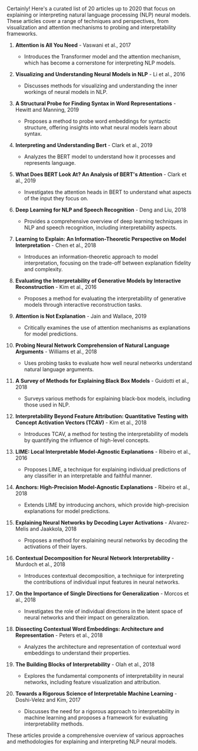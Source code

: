 Certainly! Here's a curated list of 20 articles up to 2020 that focus on explaining or interpreting natural language processing (NLP) neural models. These articles cover a range of techniques and perspectives, from visualization and attention mechanisms to probing and interpretability frameworks.

1. **Attention is All You Need** - Vaswani et al., 2017
   - Introduces the Transformer model and the attention mechanism, which has become a cornerstone for interpreting NLP models.
   
2. **Visualizing and Understanding Neural Models in NLP** - Li et al., 2016
   - Discusses methods for visualizing and understanding the inner workings of neural models in NLP.

3. **A Structural Probe for Finding Syntax in Word Representations** - Hewitt and Manning, 2019
   - Proposes a method to probe word embeddings for syntactic structure, offering insights into what neural models learn about syntax.

4. **Interpreting and Understanding Bert** - Clark et al., 2019
   - Analyzes the BERT model to understand how it processes and represents language.

5. **What Does BERT Look At? An Analysis of BERT's Attention** - Clark et al., 2019
   - Investigates the attention heads in BERT to understand what aspects of the input they focus on.

6. **Deep Learning for NLP and Speech Recognition** - Deng and Liu, 2018
   - Provides a comprehensive overview of deep learning techniques in NLP and speech recognition, including interpretability aspects.

7. **Learning to Explain: An Information-Theoretic Perspective on Model Interpretation** - Chen et al., 2018
   - Introduces an information-theoretic approach to model interpretation, focusing on the trade-off between explanation fidelity and complexity.

8. **Evaluating the Interpretability of Generative Models by Interactive Reconstruction** - Kim et al., 2016
   - Proposes a method for evaluating the interpretability of generative models through interactive reconstruction tasks.

9. **Attention is Not Explanation** - Jain and Wallace, 2019
   - Critically examines the use of attention mechanisms as explanations for model predictions.

10. **Probing Neural Network Comprehension of Natural Language Arguments** - Williams et al., 2018
    - Uses probing tasks to evaluate how well neural networks understand natural language arguments.

11. **A Survey of Methods for Explaining Black Box Models** - Guidotti et al., 2018
    - Surveys various methods for explaining black-box models, including those used in NLP.

12. **Interpretability Beyond Feature Attribution: Quantitative Testing with Concept Activation Vectors (TCAV)** - Kim et al., 2018
    - Introduces TCAV, a method for testing the interpretability of models by quantifying the influence of high-level concepts.

13. **LIME: Local Interpretable Model-Agnostic Explanations** - Ribeiro et al., 2016
    - Proposes LIME, a technique for explaining individual predictions of any classifier in an interpretable and faithful manner.

14. **Anchors: High-Precision Model-Agnostic Explanations** - Ribeiro et al., 2018
    - Extends LIME by introducing anchors, which provide high-precision explanations for model predictions.

15. **Explaining Neural Networks by Decoding Layer Activations** - Alvarez-Melis and Jaakkola, 2018
    - Proposes a method for explaining neural networks by decoding the activations of their layers.

16. **Contextual Decomposition for Neural Network Interpretability** - Murdoch et al., 2018
    - Introduces contextual decomposition, a technique for interpreting the contributions of individual input features in neural networks.

17. **On the Importance of Single Directions for Generalization** - Morcos et al., 2018
    - Investigates the role of individual directions in the latent space of neural networks and their impact on generalization.

18. **Dissecting Contextual Word Embeddings: Architecture and Representation** - Peters et al., 2018
    - Analyzes the architecture and representation of contextual word embeddings to understand their properties.

19. **The Building Blocks of Interpretability** - Olah et al., 2018
    - Explores the fundamental components of interpretability in neural networks, including feature visualization and attribution.

20. **Towards a Rigorous Science of Interpretable Machine Learning** - Doshi-Velez and Kim, 2017
    - Discusses the need for a rigorous approach to interpretability in machine learning and proposes a framework for evaluating interpretability methods.

These articles provide a comprehensive overview of various approaches and methodologies for explaining and interpreting NLP neural models.